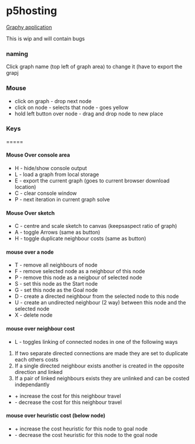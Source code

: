 # p5hosting
[Graphy application](https://hurraybanana.github.io/p5hosting/graphy/index.html)

This is wip and will contain bugs

### naming
Click graph name (top left of graph area) to change it (have to export the grapj

### Mouse
- click on graph - drop next node
- click on node - selects that node - goes yellow
- hold left button over node - drag and drop node to new place

### Keys
=====
#### Mouse Over console area
- H - hide/show console output
- L - load a graph from local storage
- E - export the current graph (goes to current browser download location)
- C - clear console window
- P - next iteration in current graph solve

#### Mouse Over sketch
- C - centre and scale sketch to canvas (keepsaspect ratio of graph)
- A - toggle Arrows (same as button)
- H - toggle duplicate neighbour costs (same as button)

#### mouse over a node
- T - remove all neighbours of node
- F - remove selected node as a neighbour of this node
- P - remove this node as a neigbour of selected node
- S - set this node as the Start node
- G - set this node as the Goal node
- D - create a directed neighbour from the selected node to this node
- U - create an undirected neighbour (2 way) between this node and the selected node
- X - delete node

#### mouse over neighbour cost
- L - toggles linking of connected nodes in one of the following ways

1. If two separate directed connections are made they are set to duplicate each others costs
1. If a single directed neighbour exists another is created in the opposite direction and linked
1. If a pair of linked neighbours exists they are unlinked and can be costed independantly

- \+ increase the cost for this neighbour travel
- \- decrease the cost for this neighbour travel

#### mouse over heuristic cost (below node)
- \+ increase the cost heuristic for this node to goal node
- \- decrease the cost heuristic for this node to the goal node


